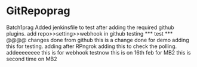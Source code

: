 # GitRepoprag
Batch1prag
Added jenkinsfile
to test after adding the required github plugins.
add repo>>setting>>webhook in github
testing
*** test *** @@@@
changes done from github
this is a change done for demo
adding this for testing.
adding after RPngrok
adding this to check the polling.
addeeeeeeee
this is for webhook
testnow
this is on 16th feb for MB2
this is second time on MB2
